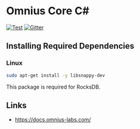 # Omnius Core C#

[![Test](https://github.com/omnius-labs/core-cs/actions/workflows/test.yml/badge.svg?branch=main)](https://github.com/omnius-labs/core-cs/actions/workflows/test.yml)
[![Gitter](https://badges.gitter.im/omnius-labs.svg)](https://gitter.im/omnius-labs/community)

## Installing Required Dependencies

### Linux

```sh
sudo apt-get install -y libsnappy-dev
```

This package is required for RocksDB.

## Links

- <https://docs.omnius-labs.com/>
